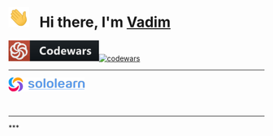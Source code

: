 <h1>
  <img height="40" src="/img/hi.gif">
  &nbsp Hi there, I'm
  <a href="https://github.com/volvad?tab=repositories">
    Vadim
  </a>
</h1>

[<img src="/img/codewars.png" width=178 alt=""/>](https://www.codewars.com/users/volvad)[![codewars](https://www.codewars.com/users/volvad/badges/large)](https://www.codewars.com/users/volvad)

<hr>

[<img src="/img/sololearn.png" width=150 alt=""/>](https://www.sololearn.com/profile/26835374)

<img src="https://api2.sololearn.com/v2/certificates/CT-SQ6A1MI1/image/jpg" width="137" alt=""/><span> </span><img src="https://api2.sololearn.com/v2/certificates/CT-B4FLEIUB/image/jpg" width="137" alt=""/><span> </span><img src="https://api2.sololearn.com/v2/certificates/CT-MJLRBSF8/image/jpg" width="137" alt=""/><span> </span><img src="https://api2.sololearn.com/v2/certificates/CT-CXXDMAKR/image/jpg" width="137" alt=""/><span> </span><img src="https://api2.sololearn.com/v2/certificates/CT-LYXVFLKE/image/jpg" width="137" alt=""/><span> </span><img src="https://api2.sololearn.com/v2/certificates/CT-UIIWTN3T/image/jpg" width="137" alt=""/><span> </span><img src="https://api2.sololearn.com/v2/certificates/CT-SJWLRLEM/image/jpg" width="137" alt=""/><span> </span><img src="https://api2.sololearn.com/v2/certificates/CT-LKPGUQAR/image/jpg" width="137" alt=""/>
<hr>
***
